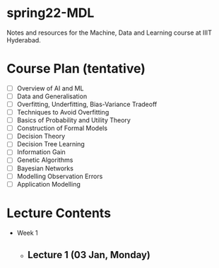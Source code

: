 # spring22-MDL
Notes and resources for the Machine, Data and Learning course at IIIT Hyderabad.

# Course Plan (tentative)
- [ ] Overview of AI and ML
- [ ] Data and Generalisation
- [ ] Overfitting, Underfitting, Bias-Variance Tradeoff
- [ ] Techniques to Avoid Overfitting
- [ ] Basics of Probability and Utility Theory
- [ ] Construction of Formal Models
- [ ] Decision Theory
- [ ] Decision Tree Learning
- [ ] Information Gain
- [ ] Genetic Algorithms
- [ ] Bayesian Networks
- [ ] Modelling Observation Errors
- [ ] Application Modelling

# Lecture Contents
* Week 1
    - Lecture 1 (03 Jan, Monday)
        - 
